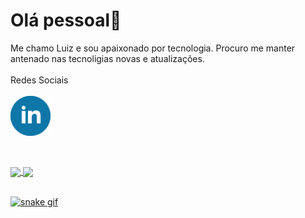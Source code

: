 # Olá pessoal👋
Me chamo Luiz e sou apaixonado por tecnologia.
Procuro me manter antenado nas tecnoligias novas e atualizações.
<br><br>
Redes Sociais
<br><br>
<a href="https://www.linkedin.com/in/luiz-mitsuru-dai-front-end/" target="_blank"><img align="center" src="linkedin_icon.svg" alt="Luiz Mitsuru Dai" height="64" width="64" /></a>
<br>
<br>




<a href="https://github.com/Luiz326">
    
    
<div>
    <br/>
  
  <img height="180em"   align="center" src="https://github-readme-stats.vercel.app/api?username=Luiz326&show_icons=true&theme=react&include_all_commits=true&count_private=true"/>
   
  <img height="180em"  align="center" src="https://github-readme-stats.vercel.app/api/top-langs/?username=LUIZ326&layout=compact&langs_count=7&theme=react" />
<br/>
 </div>
  
  <br/>

 ![snake gif](https://github.com/Luiz326/Luiz326/blob/output/github-contribution-grid-snake.gif)
     
   



<!--
**Luiz326/Luiz326** is a ✨ _special_ ✨ repository because its `README.md` (this file) appears on your GitHub profile.

Here are some ideas to get you started:

- 🔭 I’m currently working on ...
- 🌱 I’m currently learning ...
- 👯 I’m looking to collaborate on ...
- 🤔 I’m looking for help with ...
- 💬 Ask me about ...
- 📫 How to reach me: ...
- 😄 Pronouns: ...
- ⚡ Fun fact: ...
-->
    
